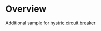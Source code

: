 # Overview

Additional sample for [hystric circuit breaker](https://docs.microsoft.com/en-us/azure/spring-cloud/tutorial-circuit-breaker) 